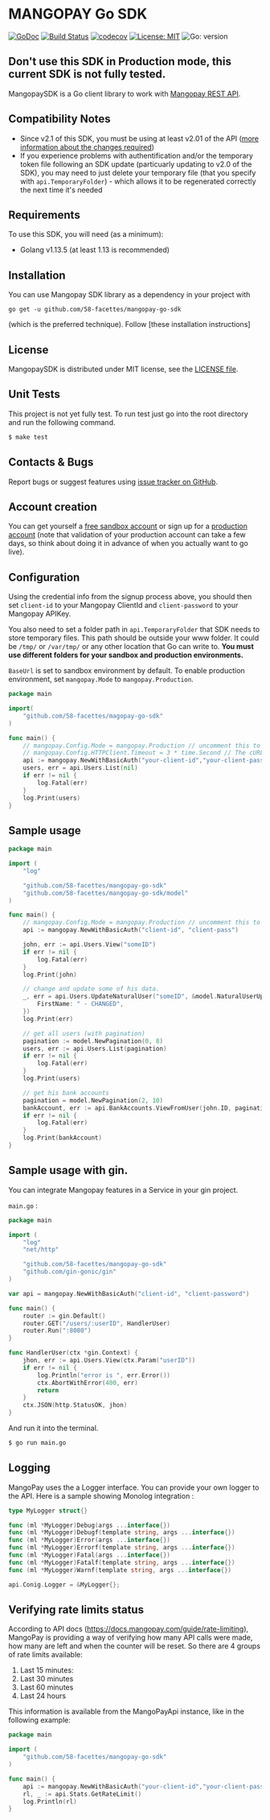# MANGOPAY Go SDK

[![GoDoc](http://img.shields.io/badge/godoc-reference-blue.svg)](http://godoc.org/github.com/58-facettes/mangopay-go-sdk)
[![Build Status](https://travis-ci.org/58-facettes/mangopay-go-sdk.svg?branch=master)](https://travis-ci.org/58-facettes/mangopay-go-sdk)
[![codecov](https://codecov.io/gh/58-facettes/mangopay-go-sdk/branch/master/graph/badge.svg)](https://codecov.io/gh/58-facettes/mangopay-go-sdk)
[![License: MIT](https://img.shields.io/badge/License-MIT-yellow.svg)](https://opensource.org/licenses/MIT)
![Go: version](https://img.shields.io/github/go-mod/go-version/58-facettes/mangopay-go-sdk)

## Don't use this SDK in Production mode, this current SDK is not fully tested.

MangopaySDK is a Go client library to work with [Mangopay REST API](http://docs.mangopay.com/api-references/).

## Compatibility Notes

* Since v2.1 of this SDK, you must be using at least v2.01 of the API
([more information about the changes required](https://docs.mangopay.com/api-v2-01-overview/))
* If you experience problems with authentification and/or the temporary token file following an SDK update
(particuarly updating to v2.0 of the SDK), you may need to just delete your temporary file
(that you specify with `api.TemporaryFolder`) - which allows it to be regenerated correctly the next time it's needed

## Requirements

To use this SDK, you will need (as a minimum):

* Golang v1.13.5 (at least 1.13 is recommended)

## Installation

You can use Mangopay SDK library as a dependency in your project with 

`go get -u github.com/58-facettes/mangopay-go-sdk`

(which is the preferred technique). Follow [these installation instructions]

## License

MangopaySDK is distributed under MIT license,
see the [LICENSE file](https://github.com/58-facettes/mangopay-go-sdk/blob/master/LICENSE).

## Unit Tests

This project is not yet fully test.
To run test just go into the root directory and run the following command.

```sh
$ make test
```

## Contacts & Bugs

Report bugs or suggest features using
[issue tracker on GitHub](https://github.com/58-facettes/mangopay-go-sdk/issues).


## Account creation

You can get yourself a [free sandbox account](https://www.mangopay.com/signup/create-sandbox/)
or sign up for a [production account](https://www.mangopay.com/signup/production-account/)
(note that validation of your production account can take a few days,
so think about doing it in advance of when you actually want to go live).

## Configuration

Using the credential info from the signup process above, you should then set `client-id`
to your Mangopay ClientId and `client-password` to your Mangopay APIKey.

You also need to set a folder path in `api.TemporaryFolder` that SDK needs 
to store temporary files. This path should be outside your www folder.
It could be `/tmp/` or `/var/tmp/` or any other location that Go can write to. 
**You must use different folders for your sandbox and production environments.**

`BaseUrl` is set to sandbox environment by default. To enable production
environment, set `mangopay.Mode` to `mangopay.Production`.

```go
package main

import(
    "github.com/58-facettes/magopay-go-sdk"
)

func main() {
    // mangopay.Config.Mode = mangopay.Production // uncomment this to use the production environment
    // mangopay.Config.HTTPClient.Timeout = 3 * time.Second // The cURL response timeout in seconds (its 30 by default)
    api := mangopay.NewWithBasicAuth("your-client-id","your-client-password")
    users, err = api.Users.List(nil)
    if err != nil {
        log.Fatal(err)
    }
    log.Print(users)
}
```

## Sample usage

```go
package main

import (
	"log"

	"github.com/58-facettes/mangopay-go-sdk"
	"github.com/58-facettes/mangopay-go-sdk/model"
)

func main() {
	// mangopay.Config.Mode = mangopay.Production // uncomment this to use the production environment.
	api := mangopay.NewWithBasicAuth("client-id", "client-pass")

	john, err := api.Users.View("someID")
	if err != nil {
		log.Fatal(err)
	}
	log.Print(john)

	// change and update some of his data.
	_, err = api.Users.UpdateNaturalUser("someID", &model.NaturalUserUpdate{
		FirstName: " - CHANGED",
	})
	log.Print(err)

	// get all users (with pagination)
	pagination := model.NewPagination(0, 8)
	users, err := api.Users.List(pagination)
	if err != nil {
		log.Fatal(err)
	}
	log.Print(users)

	// get his bank accounts
	pagination = model.NewPagination(2, 10)
	bankAccount, err := api.BankAccounts.ViewFromUser(john.ID, pagination)
	if err != nil {
		log.Fatal(err)
	}
	log.Print(bankAccount)
}
```

## Sample usage with gin.

You can integrate Mangopay features in a Service in your gin project.

`main.go` :

```go
package main

import (
	"log"
	"net/http"

	"github.com/58-facettes/mangopay-go-sdk"
	"github.com/gin-gonic/gin"
)

var api = mangopay.NewWithBasicAuth("client-id", "client-password")

func main() {
	router := gin.Default()
	router.GET("/users/:userID", HandlerUser)
	router.Run(":8080")
}

func HandlerUser(ctx *gin.Context) {
	jhon, err := api.Users.View(ctx.Param("userID"))
	if err != nil {
		log.Println("error is ", err.Error())
		ctx.AbortWithError(400, err)
		return
	}
	ctx.JSON(http.StatusOK, jhon)
}
```

And run it into the terminal.

```sh
$ go run main.go
```

## Logging

MangoPay uses the a Logger interface. You can provide your own logger to the API.
Here is a sample showing Monolog integration :

```go
type MyLogger struct{}

func (ml *MyLogger)Debug(args ...interface{})
func (ml *MyLogger)Debugf(template string, args ...interface{})
func (ml *MyLogger)Error(args ...interface{})
func (ml *MyLogger)Errorf(template string, args ...interface{})
func (ml *MyLogger)Fatal(args ...interface{})
func (ml *MyLogger)Fatalf(template string, args ...interface{})
func (ml *MyLogger)Warnf(template string, args ...interface{})

api.Conig.Logger = &MyLogger{};
```

## Verifying rate limits status

According to API docs (https://docs.mangopay.com/guide/rate-limiting), MangoPay is providing a way of 
verifying how many API calls were made, how many are left and when the counter will be reset. 
So there are 4 groups of rate limits available:
1. Last 15 minutes:
2. Last 30 minutes
3. Last 60 minutes
4. Last 24 hours

This information is available from the MangoPayApi instance, like in the following example:
```go
package main

import (
    "github.com/58-facettes/mangopay-go-sdk"
)

func main() {
	api := mangopay.NewWithBasicAuth("your-client-id","your-client-password")
	rl, _ := api.Stats.GetRateLimit()
    log.Println(rl)
}
```
